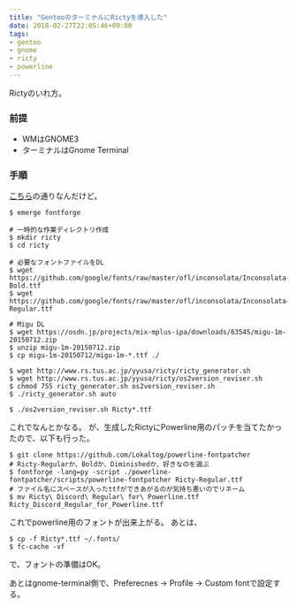 ```yaml
---
title: "GentooのターミナルにRictyを導入した"
date: 2018-02-27T22:05:46+09:00
tags:
- gentoo
- gnome
- ricty
- powerline
---
```


Rictyのいれ方。

<!--more-->

### 前提

* WMはGNOME3
* ターミナルはGnome Terminal

### 手順

[こちら](http://www.sa-sa-ki.jp/blog/2016/11/ubuntu-16-04-lts-ricty/)の通りなんだけど。

```
$ emerge fontforge

# 一時的な作業ディレクトリ作成
$ mkdir ricty
$ cd ricty

# 必要なフォントファイルをDL
$ wget https://github.com/google/fonts/raw/master/ofl/inconsolata/Inconsolata-Bold.ttf
$ wget https://github.com/google/fonts/raw/master/ofl/inconsolata/Inconsolata-Regular.ttf

# Migu DL
$ wget https://osdn.jp/projects/mix-mplus-ipa/downloads/63545/migu-1m-20150712.zip
$ unzip migu-1m-20150712.zip
$ cp migu-1m-20150712/migu-1m-*.ttf ./

$ wget http://www.rs.tus.ac.jp/yyusa/ricty/ricty_generator.sh
$ wget http://www.rs.tus.ac.jp/yyusa/ricty/os2version_reviser.sh
$ chmod 755 ricty_generator.sh os2version_reviser.sh
$ ./ricty_generator.sh auto

$ ./os2version_reviser.sh Ricty*.ttf
```

これでなんとかなる。
が、生成したRictyにPowerline用のパッチを当てたかったので、以下も行った。

```
$ git clone https://github.com/Lokaltog/powerline-fontpatcher
# Ricty-Regularか、Boldか、Diminishedか、好きなのを選ぶ
$ fontforge -lang=py -script ./powerline-fontpatcher/scripts/powerline-fontpatcher Ricty-Regular.ttf
# ファイル名にスペースが入ったttfができあがるのが気持ち悪いのでリネーム
$ mv Ricty\ Discord\ Regular\ for\ Powerline.ttf Ricty_Discord_Regular_for_Powerline.ttf
```

これでpowerline用のフォントが出来上がる。
あとは、

```
$ cp -f Ricty*.ttf ~/.fonts/
$ fc-cache -vf
```

で、フォントの準備はOK。

あとはgnome-terminal側で、Preferecnes -> Profile -> Custom fontで設定する。
